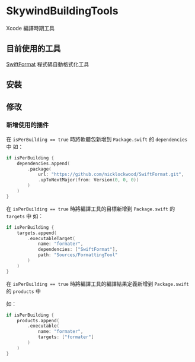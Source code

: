 # SkywindBuildingTools

Xcode 編譯時期工具

## 目前使用的工具

[SwiftFormat](https://github.com/nicklockwood/SwiftFormat.git) 程式碼自動格式化工具

## 安裝

## 修改

### 新增使用的插件

在 `isPerBuilding == true` 時將軟體包新增到 `Package.swift` 的 `dependencies` 中
如：

```swift
if isPerBuilding {
    dependencies.append(
        .package(
            url: "https://github.com/nicklockwood/SwiftFormat.git",
            .upToNextMajor(from: Version(0, 0, 0))
        )
    )
}
```

在 `isPerBuilding == true` 時將編譯工具的目標新增到 `Package.swift` 的 `targets` 中
如：

```swift
if isPerBuilding {
    targets.append(
        .executableTarget(
            name: "formater",
            dependencies: ["SwiftFormat"],
            path: "Sources/FormattingTool"
        )
    )
}
```

在 `isPerBuilding == true` 時將編譯工具的編譯結果定義新增到 `Package.swift` 的 `products` 中

如：

```swift
if isPerBuilding {
    products.append(
        .executable(
            name: "formater",
            targets: ["formater"]
        )
    )
}
```
